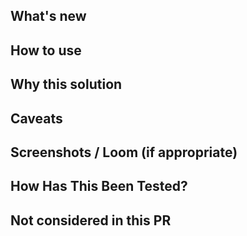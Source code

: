 <!--
README:
In order to make this pull request easy to review, make sure you describe is using the template below.

make sure the PR title follows the conventional commits standard (https://www.conventionalcommits.org/en/v1.0.0/) as this is tightly connected to our implementation of semver
-->

## What's new

<!--- Describe your changes in detail -->
<!--- This project only accepts pull requests related to JIRA issues [FMWR-XXX] -->
<!--- A link to the JIRA issue will be automatically generated in the comments below -->

## How to use

<!-- -If you're implementing a new feature, make sure to describe how it should be used in the future -->

## Why this solution

<!--- Why is this change required? What problem does it solve? -->

## Caveats

<!-- Describe edge cases and caveats -->

## Screenshots / Loom (if appropriate)

## How Has This Been Tested?

<!--- Please describe in detail how you tested your changes. -->
<!--- Include details of your testing environment, and the tests you ran to -->
<!--- see how your change affects other areas of the code, etc. -->

## Not considered in this PR

<!--- Make sure to explain what that PR doesn't include -->
